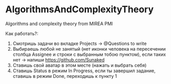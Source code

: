 # AlgorithmsAndComplexityTheory
Algorithms and complexity theory from MIREA PMI

Как работать?: 
1) Смотришь задачи во вкладке Projects -> @Questions to write
2) Выбираешь любой не занятый (нет иконки человека на пересечении столбца Assignee и строки с выбранным тобою пунктом), если таких нет -> напиши https://github.com/Sunaked
3) Ставишь свой аватар в этом месте (нажать и выбрать себя)
4) Ставишь Status в режим In Progress, если ты завершил задание, ставишь в режим Done, переходишь к пункту 1

